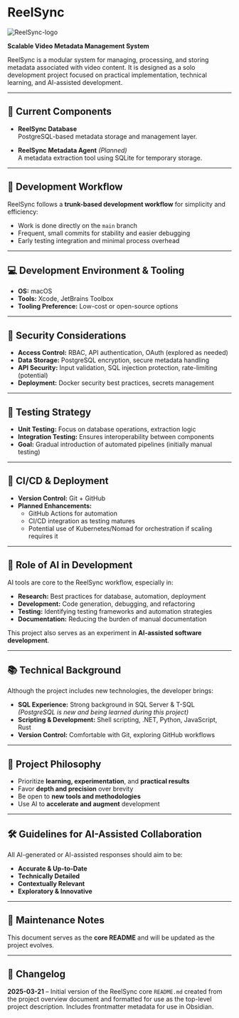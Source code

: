 # ReelSync
![ReelSync-logo](https://github.com/user-attachments/assets/cf70f6a4-6608-4e72-84d3-7a3ed540e712)

**Scalable Video Metadata Management System**

ReelSync is a modular system for managing, processing, and storing metadata associated with video content. It is designed as a solo development project focused on practical implementation, technical learning, and AI-assisted development.

---

## 📁 Current Components

- **ReelSync Database**  
  PostgreSQL-based metadata storage and management layer.

- **ReelSync Metadata Agent** *(Planned)*  
  A metadata extraction tool using SQLite for temporary storage.

---

## 🚀 Development Workflow

ReelSync follows a **trunk-based development workflow** for simplicity and efficiency:

- Work is done directly on the `main` branch
- Frequent, small commits for stability and easier debugging
- Early testing integration and minimal process overhead

---

## 💻 Development Environment & Tooling

- **OS:** macOS  
- **Tools:** Xcode, JetBrains Toolbox  
- **Tooling Preference:** Low-cost or open-source options

---

## 🔐 Security Considerations

- **Access Control:** RBAC, API authentication, OAuth (explored as needed)
- **Data Storage:** PostgreSQL encryption, secure metadata handling
- **API Security:** Input validation, SQL injection protection, rate-limiting (potential)
- **Deployment:** Docker security best practices, secrets management

---

## 🧪 Testing Strategy

- **Unit Testing:** Focus on database operations, extraction logic
- **Integration Testing:** Ensures interoperability between components
- **Goal:** Gradual introduction of automated pipelines (initially manual testing)

---

## 🔄 CI/CD & Deployment

- **Version Control:** Git + GitHub
- **Planned Enhancements:**
  - GitHub Actions for automation
  - CI/CD integration as testing matures
  - Potential use of Kubernetes/Nomad for orchestration if scaling requires it

---

## 🤖 Role of AI in Development

AI tools are core to the ReelSync workflow, especially in:

- **Research:** Best practices for database, automation, deployment
- **Development:** Code generation, debugging, and refactoring
- **Testing:** Identifying testing frameworks and automation strategies
- **Documentation:** Reducing the burden of manual documentation

This project also serves as an experiment in **AI-assisted software development**.

---

## 📚 Technical Background

Although the project includes new technologies, the developer brings:

- **SQL Experience:** Strong background in SQL Server & T-SQL  
  *(PostgreSQL is new and being learned during this project)*  
- **Scripting & Development:** Shell scripting, .NET, Python, JavaScript, Rust  
- **Version Control:** Comfortable with Git, exploring GitHub workflows

---

## 📌 Project Philosophy

- Prioritize **learning, experimentation**, and **practical results**
- Favor **depth and precision** over brevity
- Be open to **new tools and methodologies**
- Use AI to **accelerate and augment** development

---

## 🛠️ Guidelines for AI-Assisted Collaboration

All AI-generated or AI-assisted responses should aim to be:

- **Accurate & Up-to-Date**
- **Technically Detailed**
- **Contextually Relevant**
- **Exploratory & Innovative**

---

## 📅 Maintenance Notes

This document serves as the **core README** and will be updated as the project evolves.

---

## 📓 Changelog

**2025-03-21** – Initial version of the ReelSync core `README.md` created from the project overview document and formatted for use as the top-level project description. Includes frontmatter metadata for use in Obsidian.


